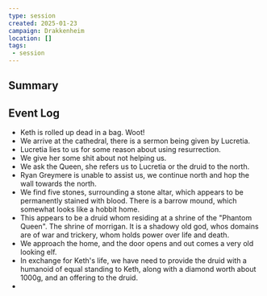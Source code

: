 ```yaml
---
type: session
created: 2025-01-23
campaign: Drakkenheim
location: []
tags:
 - session
---
```



## Summary

## Event Log

- Keth is rolled up dead in a bag. Woot!
- We arrive at the cathedral, there is a sermon being given by Lucretia.
- Lucretia lies to us for some reason about using resurrection.
- We give her some shit about not helping us.
- We ask the Queen, she refers us to Lucretia or the druid to the north.
- Ryan Greymere is unable to assist us, we continue north and hop the wall towards the north.
- We find five stones, surrounding a stone altar, which appears to be permanently stained with blood. There is a barrow mound, which somewhat looks like a hobbit home.
- This appears to be a druid whom residing at a shrine of the "Phantom Queen". The shrine of morrigan. It is a shadowy old god, whos domains are of war and trickery, whom holds power over life and death.
- We approach the home, and the door opens and out comes a very old looking elf.
- In exchange for Keth's life, we have need to provide the druid with a humanoid of equal standing to Keth, along with a diamond worth about 1000g, and an offering to the druid.
- 

